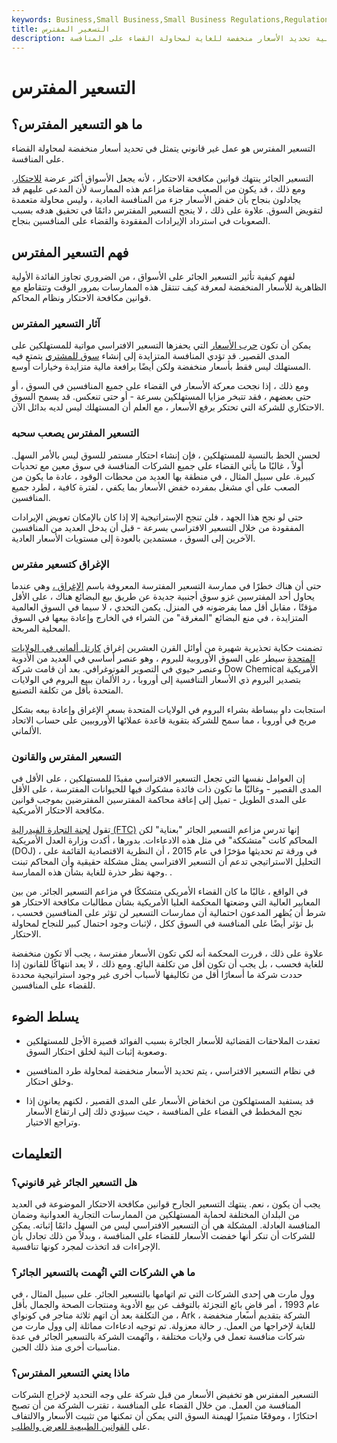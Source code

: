 ```yaml
---
keywords: Business,Small Business,Small Business Regulations,Regulations
title: التسعير المفترس
description: التسعير المفترس هو عملية تحديد الأسعار منخفضة للغاية لمحاولة القضاء على المنافسة.
---
```


# التسعير المفترس
## ما هو التسعير المفترس؟

التسعير المفترس هو عمل غير قانوني يتمثل في تحديد أسعار منخفضة لمحاولة القضاء على المنافسة.

التسعير الجائر ينتهك قوانين مكافحة الاحتكار ، لأنه يجعل الأسواق أكثر عرضة [للاحتكار](/monopoly). ومع ذلك ، قد يكون من الصعب مقاضاة مزاعم هذه الممارسة لأن المدعى عليهم قد يجادلون بنجاح بأن خفض الأسعار جزء من المنافسة العادية ، وليس محاولة متعمدة لتقويض السوق. علاوة على ذلك ، لا ينجح التسعير المفترس دائمًا في تحقيق هدفه بسبب الصعوبات في استرداد الإيرادات المفقودة والقضاء على المنافسين بنجاح.

## فهم التسعير المفترس

لفهم كيفية تأثير التسعير الجائر على الأسواق ، من الضروري تجاوز الفائدة الأولية الظاهرية للأسعار المنخفضة لمعرفة كيف تنتقل هذه الممارسات بمرور الوقت وتتقاطع مع قوانين مكافحة الاحتكار ونظام المحاكم.

### آثار التسعير المفترس

يمكن أن تكون [حرب الأسعار](/price-war) التي يحفزها التسعير الافتراسي مواتية للمستهلكين على المدى القصير. قد تؤدي المنافسة المتزايدة إلى إنشاء [سوق للمشتري](/buyersmarket) يتمتع فيه المستهلك ليس فقط بأسعار منخفضة ولكن أيضًا برافعة مالية متزايدة وخيارات أوسع.

ومع ذلك ، إذا نجحت معركة الأسعار في القضاء على جميع المنافسين في السوق ، أو حتى بعضهم ، فقد تتبخر مزايا المستهلكين بسرعة - أو حتى تنعكس. قد يسمح السوق الاحتكاري للشركة التي تحتكر برفع الأسعار ، مع العلم أن المستهلك ليس لديه بدائل الآن.

### التسعير المفترس يصعب سحبه

لحسن الحظ بالنسبة للمستهلكين ، فإن إنشاء احتكار مستمر للسوق ليس بالأمر السهل. أولاً ، غالبًا ما يأتي القضاء على جميع الشركات المنافسة في سوق معين مع تحديات كبيرة. على سبيل المثال ، في منطقة بها العديد من محطات الوقود ، عادة ما يكون من الصعب على أي مشغل بمفرده خفض الأسعار بما يكفي ، لفترة كافية ، لطرد جميع المنافسين.

حتى لو نجح هذا الجهد ، فلن تنجح الإستراتيجية إلا إذا كان بالإمكان تعويض الإيرادات المفقودة من خلال التسعير الافتراسي بسرعة - قبل أن يدخل العديد من المنافسين الآخرين إلى السوق ، مستمدين بالعودة إلى مستويات الأسعار العادية.

### الإغراق كتسعير مفترس

حتى أن هناك خطرًا في ممارسة التسعير المفترسة المعروفة باسم [الإغراق ،](/dumping) وهي عندما يحاول أحد المفترسين غزو سوق أجنبية جديدة عن طريق بيع البضائع هناك ، على الأقل مؤقتًا ، مقابل أقل مما يفرضونه في المنزل. يكمن التحدي ، لا سيما في السوق العالمية المتزايدة ، في منع البضائع "المغرقة" من الشراء في الخارج وإعادة بيعها في السوق المحلية المربحة.

تضمنت حكاية تحذيرية شهيرة من أوائل القرن العشرين إغراق [كارتل ألماني في الولايات المتحدة](/cartel) سيطر على السوق الأوروبية للبروم ، وهو عنصر أساسي في العديد من الأدوية وعنصر حيوي في التصوير الفوتوغرافي. بعد أن قامت شركة Dow Chemical الأمريكية بتصدير البروم ذي الأسعار التنافسية إلى أوروبا ، رد الألمان ببيع البروم في الولايات المتحدة بأقل من تكلفة التصنيع.

استجابت داو ببساطة بشراء البروم في الولايات المتحدة بسعر الإغراق وإعادة بيعه بشكل مربح في أوروبا ، مما سمح للشركة بتقوية قاعدة عملائها الأوروبيين على حساب الاتحاد الألماني.

### التسعير المفترس والقانون

إن العوامل نفسها التي تجعل التسعير الافتراسي مفيدًا للمستهلكين ، على الأقل في المدى القصير - وغالبًا ما تكون ذات فائدة مشكوك فيها للحيوانات المفترسة ، على الأقل على المدى الطويل - تميل إلى إعاقة محاكمة المفترسين المفترضين بموجب قوانين مكافحة الاحتكار الأمريكية.

تقول [لجنة التجارة الفيدرالية (FTC)](/ftc) إنها تدرس مزاعم التسعير الجائر "بعناية" لكن المحاكم كانت "متشككة" في مثل هذه الادعاءات. بدورها ، أكدت وزارة العدل الأمريكية (DOJ) ، في ورقة تم تحديثها مؤخرًا في عام 2015 ، أن النظرية الاقتصادية القائمة على التحليل الاستراتيجي تدعم أن التسعير الافتراسي يمثل مشكلة حقيقية وأن المحاكم تبنت وجهة نظر حذرة للغاية بشأن هذه الممارسة. .

في الواقع ، غالبًا ما كان القضاء الأمريكي متشككًا في مزاعم التسعير الجائر. من بين المعايير العالية التي وضعتها المحكمة العليا الأمريكية بشأن مطالبات مكافحة الاحتكار هو شرط أن يُظهر المدعون احتمالية أن ممارسات التسعير لن تؤثر على المنافسين فحسب ، بل تؤثر أيضًا على المنافسة في السوق ككل ، لإثبات وجود احتمال كبير للنجاح لمحاولة الاحتكار.

علاوة على ذلك ، قررت المحكمة أنه لكي تكون الأسعار مفترسة ، يجب ألا تكون منخفضة للغاية فحسب ، بل يجب أن تكون أقل من تكلفة البائع. ومع ذلك ، لا يعد انتهاكًا للقانون إذا حددت شركة ما أسعارًا أقل من تكاليفها لأسباب أخرى غير وجود استراتيجية محددة للقضاء على المنافسين.

## يسلط الضوء

- تعقدت الملاحقات القضائية للأسعار الجائرة بسبب الفوائد قصيرة الأجل للمستهلكين وصعوبة إثبات النية لخلق احتكار السوق.

- في نظام التسعير الافتراسي ، يتم تحديد الأسعار منخفضة لمحاولة طرد المنافسين وخلق احتكار.

- قد يستفيد المستهلكون من انخفاض الأسعار على المدى القصير ، لكنهم يعانون إذا نجح المخطط في القضاء على المنافسة ، حيث سيؤدي ذلك إلى ارتفاع الأسعار وتراجع الاختيار.

## التعليمات

### هل التسعير الجائر غير قانوني؟

يجب أن يكون ، نعم. ينتهك التسعير الجارح قوانين مكافحة الاحتكار الموضوعة في العديد من البلدان المختلفة لحماية المستهلكين من الممارسات التجارية العدوانية وضمان المنافسة العادلة. المشكلة هي أن التسعير الافتراسي ليس من السهل دائمًا إثباته. يمكن للشركات أن تنكر أنها خفضت الأسعار للقضاء على المنافسة ، وبدلاً من ذلك تجادل بأن الإجراءات قد اتخذت لمجرد كونها تنافسية.

### ما هي الشركات التي اتُهمت بالتسعير الجائر؟

وول مارت هي إحدى الشركات التي تم اتهامها بالتسعير الجائر. على سبيل المثال ، في عام 1993 ، أمر قاضٍ بائع التجزئة بالتوقف عن بيع الأدوية ومنتجات الصحة والجمال بأقل من التكلفة بعد أن اتهم ثلاثة متاجر في كونواي ، Ark ، الشركة بتقديم أسعار منخفضة للغاية لإخراجها من العمل. ر حالة معزولة. تم توجيه ادعاءات مماثلة إلى وول مارت من شركات منافسة تعمل في ولايات مختلفة ، واتُهمت الشركة بالتسعير الجائر في عدة مناسبات أخرى منذ ذلك الحين.

### ماذا يعني التسعير المفترس؟

التسعير المفترس هو تخفيض الأسعار من قبل شركة على وجه التحديد لإخراج الشركات المنافسة من العمل. من خلال القضاء على المنافسة ، تقترب الشركة من أن تصبح احتكارًا ، وموقعًا متميزًا لهيمنة السوق التي يمكن أن تمكنها من تثبيت الأسعار والالتفاف على [القوانين الطبيعية للعرض والطلب](/law-of-supply-demand).

